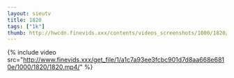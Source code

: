 ```yaml
--- 
layout: sieutv
title: 1820
tags: ["1k"]
thumb: http://hwcdn.finevids.xxx/contents/videos_screenshots/1000/1820/preview.mp4.jpg
---
```

{% include video src="http://www.finevids.xxx/get_file/1/a1c7a93ee3fcbc901d7d8aa668e6810e/1000/1820/1820.mp4/" %} 
